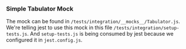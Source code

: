 ### Simple Tabulator Mock

The mock can be found in ```/tests/integration/__mocks__/Tabulator.js```. We're telling jest to use this mock in this file ```/tests/integration/setup-tests.js```. And ```setup-tests.js``` is being consumed by jest because we configured it in ```jest.config.js```.